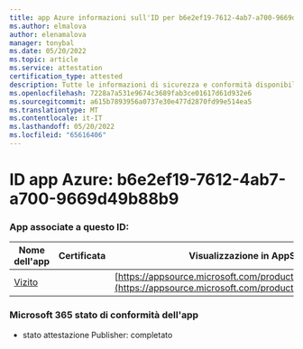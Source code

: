 ```yaml
---
title: app Azure informazioni sull'ID per b6e2ef19-7612-4ab7-a700-9669d49b88b9
ms.author: elmalova
author: elenamalova
manager: tonybal
ms.date: 05/20/2022
ms.topic: article
ms.service: attestation
certification_type: attested
description: Tutte le informazioni di sicurezza e conformità disponibili per b6e2ef19-7612-4ab7-a700-9669d49b88b9.
ms.openlocfilehash: 7228a7a531e9674c3689fab3ce01617d61d932e6
ms.sourcegitcommit: a615b7893956a0737e30e477d2870fd99e514ea5
ms.translationtype: MT
ms.contentlocale: it-IT
ms.lasthandoff: 05/20/2022
ms.locfileid: "65616406"
---
```

# <a name="azure-app-id-b6e2ef19-7612-4ab7-a700-9669d49b88b9"></a>ID app Azure: b6e2ef19-7612-4ab7-a700-9669d49b88b9


### <a name="apps-associated-with-this-id"></a>App associate a questo ID:
| **Nome dell'app** | **Certificata** | **Visualizzazione in AppSource** |
|--------------|---------------|-----------------------|
| [Vizito](../forward/WA200003170.md) |  | [https://appsource.microsoft.com/product/office/WA200003170](https://appsource.microsoft.com/product/office/WA200003170) |

### <a name="microsoft-365-app-compliance-status"></a>Microsoft 365 stato di conformità dell'app
- stato attestazione Publisher: completato
